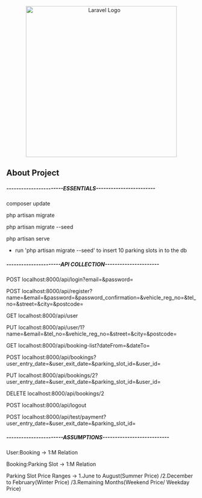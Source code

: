 <p align="center"><a href="https://laravel.com" target="_blank"><img src="https://raw.githubusercontent.com/laravel/art/master/logo-lockup/5%20SVG/2%20CMYK/1%20Full%20Color/laravel-logolockup-cmyk-red.svg" width="400" alt="Laravel Logo"></a></p>



## About Project

<h5>-----------------------ESSENTIALS------------------------</h5>

composer update

php artisan migrate

php artisan migrate --seed

php artisan serve

* run 'php artisan migrate --seed' to insert 10 parking slots in to the db


<h5>----------------------API COLLECTION----------------------</h5>

POST localhost:8000/api/login?email=&password=

POST localhost:8000/api/register?name=&email=&password=&password_confirmation=&vehicle_reg_no=&tel_no=&street=&city=&postcode=

GET localhost:8000/api/user

PUT localhost:8000/api/user/1?name=&email=&tel_no=&vehicle_reg_no=&street=&city=&postcode=

GET localhost:8000/api/booking-list?dateFrom=&dateTo=

POST localhost:8000/api/bookings?user_entry_date=&user_exit_date=&parking_slot_id=&user_id=

PUT localhost:8000/api/bookings/2?user_entry_date=&user_exit_date=&parking_slot_id=&user_id=

DELETE localhost:8000/api/bookings/2

POST localhost:8000/api/logout

POST localhost:8000/api/test/payment?user_entry_date=&user_exit_date=&parking_slot_id=


<h5>-----------------------ASSUMPTIONS---------------------------</h5>

User:Booking -> 1:M Relation

Booking:Parking Slot -> 1:M Relation

Parking Slot Price Ranges -> 1.June to August(Summer Price) /2.December to February(Winter Price) /3.Remaining Months(Weekend Price/ Weekday Price)
